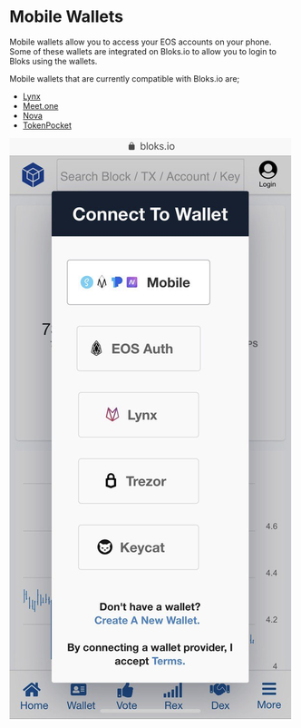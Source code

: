 # Mobile Wallets

Mobile wallets allow you to access your EOS accounts on your phone. Some of these wallets are integrated on Bloks.io to allow you to login to Bloks using the wallets.

Mobile wallets that are currently compatible with Bloks.io are;

* [Lynx](https://docs.bloks.io/login/mobile-wallets/lynx)
* [Meet.one](https://docs.bloks.io/login/mobile-wallets/meetone)
* [Nova](https://docs.bloks.io/login/mobile-wallets/novawallet)
* [TokenPocket](https://docs.bloks.io/login/mobile-wallets/tokenpocket)

![](../../.gitbook/assets/image%20%28245%29.png)


